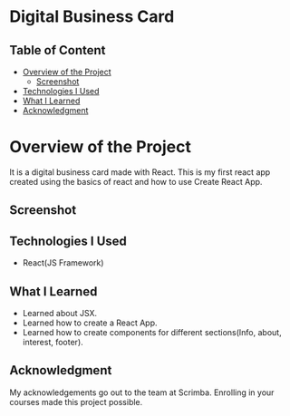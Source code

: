 # Digital Business Card

## Table of Content

 * [Overview of the Project](#overview-of-the-project)
      * [Screenshot](#screenshot)
 * [Technologies I Used](#technologies-i-used)
 * [What I Learned](#what-i-learned) 
 * [Acknowledgment](#acknowledgment)

# Overview of the Project
 It is a digital business card made with React. This is my first react app created using the basics of react and how to use Create React App.


## Screenshot




## Technologies I Used
* React(JS Framework) 

## What I Learned
* Learned about JSX.
* Learned how to create a React App.
* Learned how to create components for different sections(Info, about, interest, footer).

## Acknowledgment
   My acknowledgements go out to the team at Scrimba. Enrolling in your courses made this project possible.

